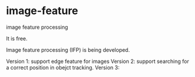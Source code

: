 # image-feature
image feature processing

It is free.

Image feature processing (IFP) is being developed. 

Version 1: support edge feature for images
Version 2: support searching for a correct position in obejct tracking.
Version 3: 
